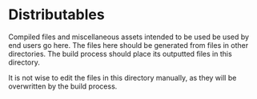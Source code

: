 # Distributables

Compiled files and miscellaneous assets intended to be used be used by end
users go here.  The files here should be generated from files in other
directories.  The build process should place its outputted files in this
directory.

It is not wise to edit the files in this directory manually, as they will be
overwritten by the build process.
